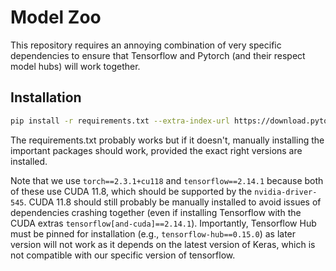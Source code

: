 # Model Zoo

This repository requires an annoying combination of very specific dependencies
to ensure that Tensorflow and Pytorch (and their respect model hubs) will work
together.

## Installation

```bash
pip install -r requirements.txt --extra-index-url https://download.pytorch.org/whl/cu118
```
The requirements.txt probably works but if it doesn't, manually installing the
important packages should work, provided the exact right versions are installed.

Note that we use `torch==2.3.1+cu118` and `tensorflow==2.14.1` because both of
these use CUDA 11.8, which should be supported by the `nvidia-driver-545`. CUDA
11.8 should still probably be manually installed to avoid issues of dependencies
crashing together (even if installing Tensorflow with the CUDA extras 
`tensorflow[and-cuda]==2.14.1`). Importantly, Tensorflow Hub must be pinned
for installation (e.g., `tensorflow-hub==0.15.0`) as later version will not work
as it depends on the latest version of Keras, which is not compatible with our
specific version of tensorflow. 